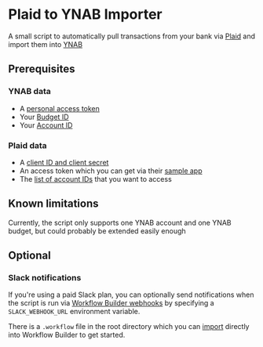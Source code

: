 # Plaid to YNAB Importer

A small script to automatically pull transactions from your bank via [Plaid](https://plaid.com/) and import them into [YNAB](https://www.youneedabudget.com/)

## Prerequisites

### YNAB data
- A [personal access token](https://api.youneedabudget.com/#personal-access-tokens)
- Your [Budget ID](https://api.youneedabudget.com/v1#/Budgets/getBudgets)
- Your [Account ID](https://api.youneedabudget.com/v1#/Accounts/getAccounts)

### Plaid data
- A [client ID and client secret](https://plaid.com/docs/quickstart/)
- An access token which you can get via their [sample app](https://github.com/plaid/quickstart)
- The [list of account IDs](https://plaid.com/docs/quickstart/#auth-data) that you want to access

## Known limitations

Currently, the script only supports one YNAB account and one YNAB budget, but could probably be extended easily enough

## Optional

### Slack notifications

If you're using a paid Slack plan, you can optionally send notifications when the script is run via [Workflow Builder webhooks](https://slack.com/intl/en-ie/help/articles/360041352714-Create-workflows-using-webhooks) by specifying a `SLACK_WEBHOOK_URL` environment variable.

There is a `.workflow` file in the root directory which you can [import](https://slack.com/intl/en-ie/help/articles/360035209114-Automate-everyday-tasks-with-Workflow-Builder#import-a-file) directly into Workflow Builder to get started.